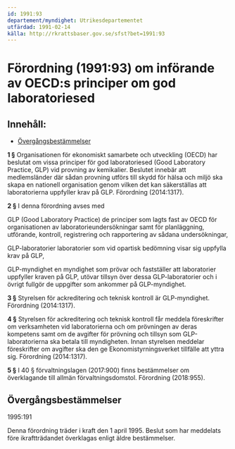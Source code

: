 ```yaml
---
id: 1991:93
departement/myndighet: Utrikesdepartementet
utfärdad: 1991-02-14
källa: http://rkrattsbaser.gov.se/sfst?bet=1991:93
---
```


# Förordning (1991:93) om införande av OECD:s principer om god laboratoriesed

## Innehåll:

- [Övergångsbestämmelser](#overgang)

**1 §** Organisationen för ekonomiskt samarbete och utveckling (OECD) har beslutat om vissa principer för god laboratoriesed (Good Laboratory Practice, GLP) vid provning av kemikalier. Beslutet innebär att medlemsländer där sådan provning utförs till skydd för hälsa och miljö ska skapa en nationell organisation genom vilken det kan säkerställas att laboratorierna uppfyller krav på GLP. Förordning (2014:1317).

**2 §** I denna förordning avses med

GLP (Good Laboratory Practice) de principer som lagts fast av OECD för organisationen av laboratorieundersökningar samt för planläggning, utförande, kontroll, registrering och rapportering av sådana undersökningar,

GLP-laboratorier laboratorier som vid opartisk bedömning visar sig uppfylla krav på GLP,

GLP-myndighet en myndighet som prövar och fastställer att laboratorier uppfyller kraven på GLP, utövar tillsyn över dessa GLP-laboratorier och i övrigt fullgör de uppgifter som ankommer på GLP-myndighet.

**3 §** Styrelsen för ackreditering och teknisk kontroll är GLP-myndighet. Förordning (2014:1317).

**4 §** Styrelsen för ackreditering och teknisk kontroll får meddela föreskrifter om verksamheten vid laboratorierna och om prövningen av deras kompetens samt om de avgifter för prövning och tillsyn som GLP-laboratorierna ska betala till myndigheten. Innan styrelsen meddelar föreskrifter om avgifter ska den ge Ekonomistyrningsverket tillfälle att yttra sig. Förordning (2014:1317).

**5 §** I 40 § förvaltningslagen (2017:900) finns bestämmelser om överklagande till allmän förvaltningsdomstol. Förordning (2018:955).

## Övergångsbestämmelser

1995:191

Denna förordning träder i kraft den 1 april 1995. Beslut som har meddelats före ikraftträdandet överklagas enligt äldre bestämmelser.